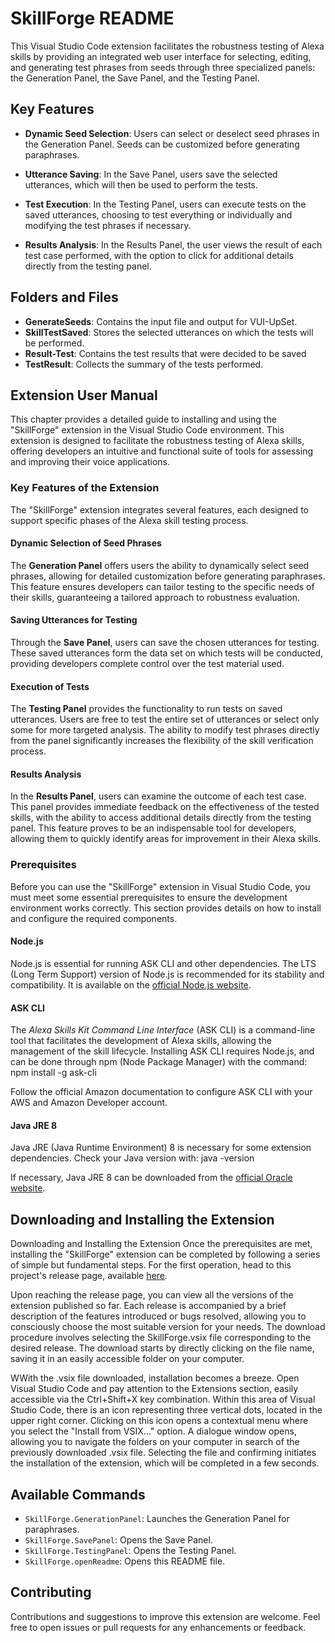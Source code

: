 # SkillForge README

This Visual Studio Code extension facilitates the robustness testing of Alexa skills by providing an integrated web user interface for selecting, editing, and generating test phrases from seeds through three specialized panels: the Generation Panel, the Save Panel, and the Testing Panel.

## Key Features

- **Dynamic Seed Selection**: Users can select or deselect seed phrases in the Generation Panel. Seeds can be customized before generating paraphrases.

- **Utterance Saving**: In the Save Panel, users save the selected utterances, which will then be used to perform the tests.

- **Test Execution**: In the Testing Panel, users can execute tests on the saved utterances, choosing to test everything or individually and modifying the test phrases if necessary.

- **Results Analysis**: In the Results Panel, the user views the result of each test case performed, with the option to click for additional details directly from the testing panel.

## Folders and Files

- **GenerateSeeds**: Contains the input file and output for VUI-UpSet.
- **SkillTestSaved**: Stores the selected utterances on which the tests will be performed.
- **Result-Test**: Contains the test results that were decided to be saved
- **TestResult**: Collects the summary of the tests performed.

## Extension User Manual

This chapter provides a detailed guide to installing and using the "SkillForge" extension in the Visual Studio Code environment. This extension is designed to facilitate the robustness testing of Alexa skills, offering developers an intuitive and functional suite of tools for assessing and improving their voice applications.

### Key Features of the Extension

The "SkillForge" extension integrates several features, each designed to support specific phases of the Alexa skill testing process.

#### Dynamic Selection of Seed Phrases

The **Generation Panel** offers users the ability to dynamically select seed phrases, allowing for detailed customization before generating paraphrases. This feature ensures developers can tailor testing to the specific needs of their skills, guaranteeing a tailored approach to robustness evaluation.

#### Saving Utterances for Testing

Through the **Save Panel**, users can save the chosen utterances for testing. These saved utterances form the data set on which tests will be conducted, providing developers complete control over the test material used.

#### Execution of Tests

The **Testing Panel** provides the functionality to run tests on saved utterances. Users are free to test the entire set of utterances or select only some for more targeted analysis. The ability to modify test phrases directly from the panel significantly increases the flexibility of the skill verification process.

#### Results Analysis

In the **Results Panel**, users can examine the outcome of each test case. This panel provides immediate feedback on the effectiveness of the tested skills, with the ability to access additional details directly from the testing panel. This feature proves to be an indispensable tool for developers, allowing them to quickly identify areas for improvement in their Alexa skills.

### Prerequisites
Before you can use the "SkillForge" extension in Visual Studio Code, you must meet some essential prerequisites to ensure the development environment works correctly. This section provides details on how to install and configure the required components.

#### Node.js

Node.js is essential for running ASK CLI and other dependencies. The LTS (Long Term Support) version of Node.js is recommended for its stability and compatibility. It is available on the [official Node.js website](https://nodejs.org/).

#### ASK CLI

The *Alexa Skills Kit Command Line Interface* (ASK CLI) is a command-line tool that facilitates the development of Alexa skills, allowing the management of the skill lifecycle. Installing ASK CLI requires Node.js, and can be done through npm (Node Package Manager) with the command: npm install -g ask-cli

Follow the official Amazon documentation to configure ASK CLI with your AWS and Amazon Developer account.

#### Java JRE 8

Java JRE (Java Runtime Environment) 8 is necessary for some extension dependencies. Check your Java version with: java -version

If necessary, Java JRE 8 can be downloaded from the [official Oracle website](https://www.oracle.com/java/technologies/javase-jre8-downloads.html).

## Downloading and Installing the Extension

Downloading and Installing the Extension
Once the prerequisites are met, installing the "SkillForge" extension can be completed by following a series of simple but fundamental steps. For the first operation, head to this project's release page, available [here](https://github.com/AngeloConca99/toolTestingAmazonSkills/releases/download/1.0.1/SkillForge-1.0.0.vsix).

Upon reaching the release page, you can view all the versions of the extension published so far. Each release is accompanied by a brief description of the features introduced or bugs resolved, allowing you to consciously choose the most suitable version for your needs. The download procedure involves selecting the SkillForge.vsix file corresponding to the desired release. The download starts by directly clicking on the file name, saving it in an easily accessible folder on your computer.

WWith the .vsix file downloaded, installation becomes a breeze. Open Visual Studio Code and pay attention to the Extensions section, easily accessible via the Ctrl+Shift+X key combination. Within this area of Visual Studio Code, there is an icon representing three vertical dots, located in the upper right corner. Clicking on this icon opens a contextual menu where you select the "Install from VSIX..." option. A dialogue window opens, allowing you to navigate the folders on your computer in search of the previously downloaded .vsix file. Selecting the file and confirming initiates the installation of the extension, which will be completed in a few seconds.


## Available Commands

- `SkillForge.GenerationPanel`: Launches the Generation Panel for paraphrases.
- `SkillForge.SavePanel`: Opens the Save Panel.
- `SkillForge.TestingPanel`: Opens the Testing Panel.
- `SkillForge.openReadme`: Opens this README file.

## Contributing

Contributions and suggestions to improve this extension are welcome. Feel free to open issues or pull requests for any enhancements or feedback.
